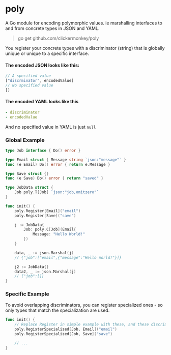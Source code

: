 # poly
A Go module for encoding polymorphic values. ie marshalling interfaces to and from concrete types in JSON and YAML.

> go get github.com/clickermonkey/poly

You register your concrete types with a discriminator (string) that is globally unique or unique to a specific interface.

#### The encoded JSON looks like this:
```js
// A specified value
["discrminator", encodedValue]
// No specified value
[]
```

#### The encoded YAML looks like this
```yaml
- discriminator
- encodedValue
```
And no specified value in YAML is just `null`


### Global Example
```go
type Job interface { Do() error }

type Email struct { Message string `json:"message"` }
func (e Email) Do() error { return e.Message }

type Save struct {}
func (e Save) Do() error { return "saved" }

type JobData struct {
    Job poly.T[Job] `json:"job,omitzero"`
}

func init() {
    poly.Register[Email]("email")
    poly.Register[Save]("save")

    j := JobData{
        Job: poly.C[Job](Email{
            Message: "Hello World!"
        })
    }

    data, _ := json.Marshal(j)
    // {"job":["email",{"message":"Hello World!"}]}

    j2 := JobData{}
    data2, _ := json.Marshal(j)
    // {"job":[]}
}

```

### Specific Example

To avoid overlapping discriminators, you can register specialized ones - so only types that match the specialization are used.

```go
func init() {
    // Replace Register in simple example with these, and these discriminators will not affect non-Job specializations.
    poly.RegisterSpecialized[Job, Email]("email")
    poly.RegisterSpecialized[Job, Save]("save")

    // ...
}
```
